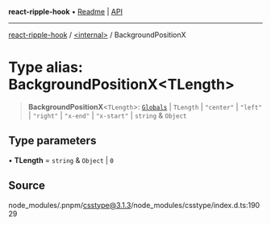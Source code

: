 **react-ripple-hook** • [Readme](../../README.md) \| [API](../../globals.md)

---

[react-ripple-hook](../../README.md) / [\<internal\>](../README.md) / BackgroundPositionX

# Type alias: BackgroundPositionX\<TLength\>

> **BackgroundPositionX**\<`TLength`\>: [`Globals`](Globals.md) \| `TLength` \| `"center"` \| `"left"` \| `"right"` \| `"x-end"` \| `"x-start"` \| `string` & `Object`

## Type parameters

• **TLength** = `string` & `Object` \| `0`

## Source

node_modules/.pnpm/csstype@3.1.3/node_modules/csstype/index.d.ts:19029
